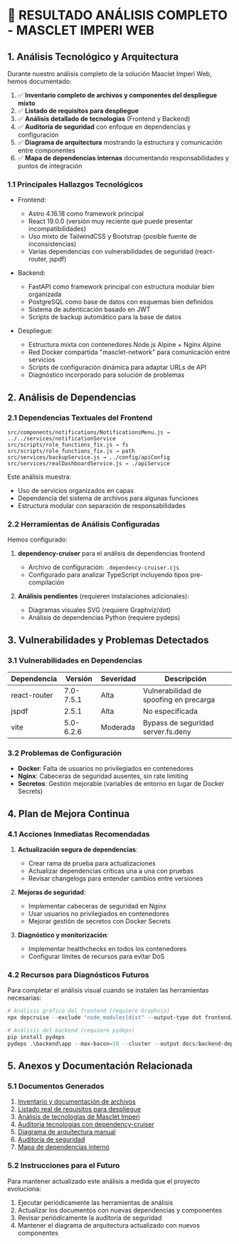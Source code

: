 # 📑 RESULTADO ANÁLISIS COMPLETO - MASCLET IMPERI WEB

## 1. Análisis Tecnológico y Arquitectura

Durante nuestro análisis completo de la solución Masclet Imperi Web, hemos documentado:

1. ✅ **Inventario completo de archivos y componentes del despliegue mixto**
2. ✅ **Listado de requisitos para despliegue** 
3. ✅ **Análisis detallado de tecnologías** (Frontend y Backend)
4. ✅ **Auditoría de seguridad** con enfoque en dependencias y configuración
5. ✅ **Diagrama de arquitectura** mostrando la estructura y comunicación entre componentes
6. ✅ **Mapa de dependencias internas** documentando responsabilidades y puntos de integración

### 1.1 Principales Hallazgos Tecnológicos

- Frontend:
  - Astro 4.16.18 como framework principal 
  - React 19.0.0 (versión muy reciente que puede presentar incompatibilidades)
  - Uso mixto de TailwindCSS y Bootstrap (posible fuente de inconsistencias)
  - Varias dependencias con vulnerabilidades de seguridad (react-router, jspdf)

- Backend:
  - FastAPI como framework principal con estructura modular bien organizada
  - PostgreSQL como base de datos con esquemas bien definidos
  - Sistema de autenticación basado en JWT
  - Scripts de backup automático para la base de datos

- Despliegue:
  - Estructura mixta con contenedores Node.js Alpine + Nginx Alpine
  - Red Docker compartida "masclet-network" para comunicación entre servicios
  - Scripts de configuración dinámica para adaptar URLs de API
  - Diagnóstico incorporado para solución de problemas

## 2. Análisis de Dependencias

### 2.1 Dependencias Textuales del Frontend

```
src/components/notifications/NotificationsMenu.js → ../../services/notificationService
src/scripts/role_functions_fix.js → fs
src/scripts/role_functions_fix.js → path
src/services/backupService.js → ../config/apiConfig
src/services/realDashboardService.js → ./apiService
```

Este análisis muestra:
- Uso de servicios organizados en capas
- Dependencia del sistema de archivos para algunas funciones
- Estructura modular con separación de responsabilidades

### 2.2 Herramientas de Análisis Configuradas

Hemos configurado:

1. **dependency-cruiser** para el análisis de dependencias frontend
   - Archivo de configuración: `.dependency-cruiser.cjs`
   - Configurado para analizar TypeScript incluyendo tipos pre-compilación

2. **Análisis pendientes** (requieren instalaciones adicionales):
   - Diagramas visuales SVG (requiere Graphviz/dot)
   - Análisis de dependencias Python (requiere pydeps)

## 3. Vulnerabilidades y Problemas Detectados

### 3.1 Vulnerabilidades en Dependencias

| Dependencia | Versión | Severidad | Descripción |
|-------------|---------|-----------|-------------|
| react-router | 7.0-7.5.1 | Alta | Vulnerabilidad de spoofing en precarga |
| jspdf | 2.5.1 | Alta | No especificada |
| vite | 5.0-6.2.6 | Moderada | Bypass de seguridad server.fs.deny |

### 3.2 Problemas de Configuración

- **Docker**: Falta de usuarios no privilegiados en contenedores
- **Nginx**: Cabeceras de seguridad ausentes, sin rate limiting
- **Secretos**: Gestión mejorable (variables de entorno en lugar de Docker Secrets)

## 4. Plan de Mejora Continua

### 4.1 Acciones Inmediatas Recomendadas

1. **Actualización segura de dependencias**:
   - Crear rama de prueba para actualizaciones
   - Actualizar dependencias críticas una a una con pruebas
   - Revisar changelogs para entender cambios entre versiones

2. **Mejoras de seguridad**:
   - Implementar cabeceras de seguridad en Nginx
   - Usar usuarios no privilegiados en contenedores
   - Mejorar gestión de secretos con Docker Secrets

3. **Diagnóstico y monitorización**:
   - Implementar healthchecks en todos los contenedores
   - Configurar límites de recursos para evitar DoS

### 4.2 Recursos para Diagnósticos Futuros

Para completar el análisis visual cuando se instalen las herramientas necesarias:

```powershell
# Análisis gráfico del frontend (requiere Graphviz)
npx depcruise --exclude "node_modules|dist" --output-type dot frontend/src | dot -T svg > docs/frontend-deps.svg

# Análisis del backend (requiere pydeps)
pip install pydeps
pydeps .\backend\app --max-bacon=10 --cluster --output docs/backend-deps.svg
```

## 5. Anexos y Documentación Relacionada

### 5.1 Documentos Generados

1. [Inventario y documentación de archivos](./1.%20inventario%20y%20documentación%20de%20archivos.md)
2. [Listado real de requisitos para despliegue](./2.%20listado%20real%20de%20requisitos%20para%20el%20despliegue.md)
3. [Análisis de tecnologías de Masclet Imperi](./3.%20analisis%20de%20tecnologias%20de%20masclet%20imperi%20web%20LOCAL.md)
4. [Auditoria tecnologías con dependency-cruiser](./4.%20auditorio%20de%20tecnologias%20de%20masclet%20con%20dependency-cruiser%20FRONTEND.md)
5. [Diagrama de arquitectura manual](./5.diagrama%20de%20arquitectura%20manual.md)
6. [Auditoría de seguridad](./6.auditoria%20de%20seguridad.md)
7. [Mapa de dependencias interno](./7.mapa%20de%20dependencias%20interno.md)

### 5.2 Instrucciones para el Futuro

Para mantener actualizado este análisis a medida que el proyecto evoluciona:

1. Ejecutar periódicamente las herramientas de análisis
2. Actualizar los documentos con nuevas dependencias y componentes
3. Revisar periódicamente la auditoría de seguridad
4. Mantener el diagrama de arquitectura actualizado con nuevos componentes
